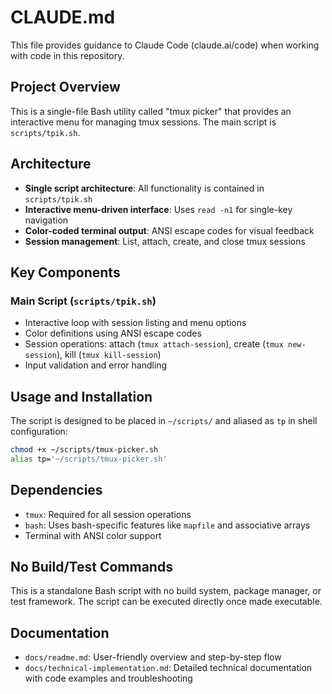 # CLAUDE.md

This file provides guidance to Claude Code (claude.ai/code) when working with code in this repository.

## Project Overview

This is a single-file Bash utility called "tmux picker" that provides an interactive menu for managing tmux sessions. The main script is `scripts/tpik.sh`.

## Architecture

- **Single script architecture**: All functionality is contained in `scripts/tpik.sh`
- **Interactive menu-driven interface**: Uses `read -n1` for single-key navigation
- **Color-coded terminal output**: ANSI escape codes for visual feedback
- **Session management**: List, attach, create, and close tmux sessions

## Key Components

### Main Script (`scripts/tpik.sh`)
- Interactive loop with session listing and menu options
- Color definitions using ANSI escape codes
- Session operations: attach (`tmux attach-session`), create (`tmux new-session`), kill (`tmux kill-session`)
- Input validation and error handling

## Usage and Installation

The script is designed to be placed in `~/scripts/` and aliased as `tp` in shell configuration:
```bash
chmod +x ~/scripts/tmux-picker.sh
alias tp='~/scripts/tmux-picker.sh'
```

## Dependencies

- `tmux`: Required for all session operations
- `bash`: Uses bash-specific features like `mapfile` and associative arrays
- Terminal with ANSI color support

## No Build/Test Commands

This is a standalone Bash script with no build system, package manager, or test framework. The script can be executed directly once made executable.

## Documentation

- `docs/readme.md`: User-friendly overview and step-by-step flow
- `docs/technical-implementation.md`: Detailed technical documentation with code examples and troubleshooting
